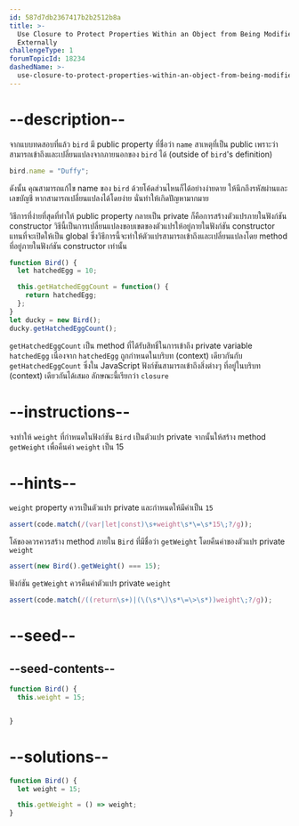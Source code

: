 ```yaml
---
id: 587d7db2367417b2b2512b8a
title: >-
  Use Closure to Protect Properties Within an Object from Being Modified
  Externally
challengeType: 1
forumTopicId: 18234
dashedName: >-
  use-closure-to-protect-properties-within-an-object-from-being-modified-externally
---
```


# --description--

จากแบบทดสอบที่แล้ว `bird` มี public property ที่ชื่อว่า `name` สาเหตุที่เป็น public เพราะว่าสามารถเข้าถึงและเปลี่ยนแปลงจากภายนอกของ `bird` ได้ (outside of `bird`'s definition)

```js
bird.name = "Duffy";
```

ดังนั้น คุณสามารถแก้ไข name ของ `bird` ด้วยโค้ดส่วนไหนก็ได้อย่างง่ายดาย ให้นึกถึงรหัสผ่านและเลขบัญชี หากสามารถเปลี่ยนแปลงได้โดยง่าย นั่นทำให้เกิดปัญหามากมาย

วิธีการที่ง่ายที่สุดที่ทำให้ public property กลายเป็น private ก็คือการสร้างตัวแปรภายในฟังก์ชัน constructor วิธีนี้เป็นการเปลี่ยนแปลงขอบเขตของตัวแปรให้อยู่ภายในฟังก์ชัน constructor แทนที่จะเปิดให้เป็น global ซึ่งวิธีการนี้จะทำให้ตัวแปรสามารถเข้าถึงและเปลี่ยนแปลงโดย method ที่อยู่ภายในฟังก์ชัน constructor เท่านั้น

```js
function Bird() {
  let hatchedEgg = 10;

  this.getHatchedEggCount = function() { 
    return hatchedEgg;
  };
}
let ducky = new Bird();
ducky.getHatchedEggCount();
```

`getHatchedEggCount` เป็น method ที่ได้รับสิทธิ์ในการเข้าถึง private variable `hatchedEgg` เนื่องจาก `hatchedEgg` ถูกกำหนดในบริบท (context) เดียวกันกับ `getHatchedEggCount` ซึ่งใน JavaScript ฟังก์ชันสามารถเข้าถึงสิ่งต่างๆ ที่อยู่ในบริบท (context) เดียวกันได้เสมอ ลักษณะนี้เรียกว่า `closure`

# --instructions--

จงทำให้ `weight` ที่กำหนดในฟังก์ชัน `Bird` เป็นตัวแปร private จากนั้นให้สร้าง method `getWeight` เพื่อคืนค่า `weight` เป็น 15

# --hints--

`weight` property ควรเป็นตัวแปร private และกำหนดให้มีค่าเป็น `15`

```js
assert(code.match(/(var|let|const)\s+weight\s*\=\s*15\;?/g));
```

โค้ของควรควรสร้าง method ภายใน `Bird` ที่มีชื่อว่า `getWeight` โดยคืนค่าของตัวแปร private `weight`

```js
assert(new Bird().getWeight() === 15);
```

ฟังก์ชัน `getWeight` ควรคืนค่าตัวแปร private `weight`

```js
assert(code.match(/((return\s+)|(\(\s*\)\s*\=\>\s*))weight\;?/g));
```

# --seed--

## --seed-contents--

```js
function Bird() {
  this.weight = 15;


}
```

# --solutions--

```js
function Bird() {
  let weight = 15;

  this.getWeight = () => weight;
}
```
